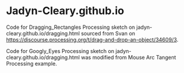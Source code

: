 # Jadyn-Cleary.github.io

Code for Dragging_Rectangles Processing sketch on jadyn-cleary.github.io/dragging.html sourced from Svan on https://discourse.processing.org/t/drag-and-drop-an-object/34609/3.

Code for Googly_Eyes Processing sketch on jadyn-cleary.github.io/dragging.html was modified from Mouse Arc Tangent Processing example.
